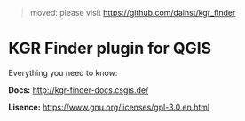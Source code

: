> moved: please visit https://github.com/dainst/kgr_finder

# KGR Finder plugin for QGIS

Everything you need to know:

**Docs:** http://kgr-finder-docs.csgis.de/


**Lisence:** https://www.gnu.org/licenses/gpl-3.0.en.html
